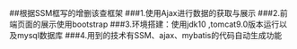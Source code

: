 ##根据SSM框写的增删该查框架
###1.使用Ajax进行数据的获取与展示
###2.前端页面的展示使用bootstrap
###3.环境搭建：使用jdk10 ,tomcat9.0版本运行以及mysql数据库
###4.用到的技术有SSM、ajax、mybatis的代码自动生成功能